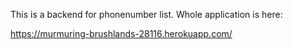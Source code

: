 This is a backend for phonenumber list. 
Whole application is here:

https://murmuring-brushlands-28116.herokuapp.com/